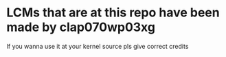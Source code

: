 # LCMs that are at this repo have been made by clap070wp03xg

If you wanna use it at your kernel source pls give correct credits

